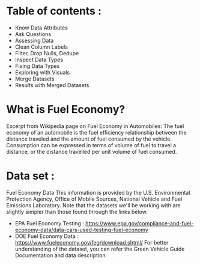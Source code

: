 # Table of contents :
- Know Data Attributes
- Ask Questions
- Assessing Data
- Clean Column Labels
- Filter, Drop Nulls, Dedupe
- Inspect Data Types
- Fixing Data Types
- Exploring with Visuals
- Merge Datasets
- Results with Merged Datasets
# What is Fuel Economy?
Excerpt from Wikipedia page on Fuel Economy in Automobiles: The fuel economy of an automobile is the fuel efficiency relationship between the distance traveled and the amount of fuel consumed by the vehicle. Consumption can be expressed in terms of volume of fuel to travel a distance, or the distance travelled per unit volume of fuel consumed.

# Data set :
Fuel Economy Data This information is provided by the U.S. Environmental Protection Agency, Office of Mobile Sources, National Vehicle and Fuel Emissions Laboratory. Note that the datasets we'll be working with are slightly simpler than those found through the links below.

- EPA Fuel Economy Testing : https://www.epa.gov/compliance-and-fuel-economy-data/data-cars-used-testing-fuel-economy
- DOE Fuel Economy Data : https://www.fueleconomy.gov/feg/download.shtml/ For better understanding of the dataset, you can refer the Green Vehicle Guide Documentation and data description.
